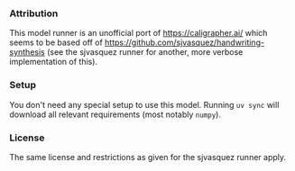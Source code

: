 ### Attribution

This model runner is an unofficial port of https://caligrapher.ai/ which seems to be based off of https://github.com/sjvasquez/handwriting-synthesis (see the sjvasquez runner for another, more verbose implementation of this).

### Setup

You don't need any special setup to use this model. Running `uv sync` will download all relevant requirements (most notably `numpy`).

### License

The same license and restrictions as given for the sjvasquez runner apply.